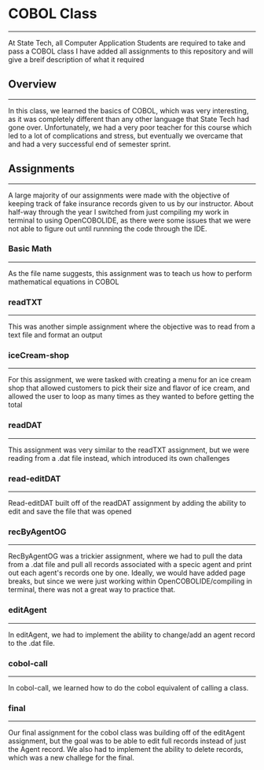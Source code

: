 # COBOL Class
___________
At State Tech, all Computer Application Students are required to take and pass a COBOL class
I have added all assignments to this repository and will give a breif description of what it required

## Overview
___________
In this class, we learned the basics of COBOL, which was very interesting, as it was completely different
than any other language that State Tech had gone over. Unfortunately, we had a very poor teacher for this
course which led to a lot of complications and stress, but eventually we overcame that and had a very 
successful end of semester sprint.

## Assignments
__________
A large majority of our assignments were made with the objective of keeping track of fake insurance records
given to us by our instructor. About half-way through the year I switched from just compiling my work in
terminal to using OpenCOBOLIDE, as there were some issues that we were not able to figure out until runnning
the code through the IDE.

### Basic Math
_______
As the file name suggests, this assignment was to teach us how to perform mathematical equations in COBOL

### readTXT
___________
This was another simple assignment where the objective was to read from a text file and format an output

### iceCream-shop
_________
For this assignment, we were tasked with creating a menu for an ice cream shop that allowed customers to pick
their size and flavor of ice cream, and allowed the user to loop as many times as they wanted to before getting the total

### readDAT
________
This assignment was very similar to the readTXT assignment, but we were reading from a .dat file instead, which introduced its own challenges

### read-editDAT
________
Read-editDAT built off of the readDAT assignment by adding the ability to edit and save the file that was opened

### recByAgentOG
________
RecByAgentOG was a trickier assignment, where we had to pull the data from a .dat file and pull all records associated with a specic
agent and print out each agent's records one by one. Ideally, we would have added page breaks, but since we were just working
within OpenCOBOLIDE/compiling in terminal, there was not a great way to practice that.

### editAgent
________
In editAgent, we had to implement the ability to change/add an agent record to the .dat file.

### cobol-call
_________
In cobol-call, we learned how to do the cobol equivalent of calling a class.

### final
________
Our final assignment for the cobol class was building off of the editAgent assignment, but the goal was to be able to edit full records
instead of just the Agent record. We also had to implement the ability to delete records, which was a new challege for the final.